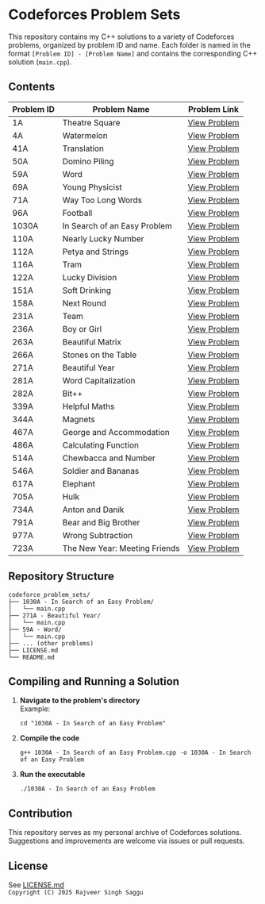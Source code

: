 # Codeforces Problem Sets

This repository contains my C++ solutions to a variety of Codeforces problems, organized by problem ID and name. Each folder is named in the format `[Problem ID] - [Problem Name]` and contains the corresponding C++ solution (`main.cpp`).

## Contents

| Problem ID | Problem Name                    | Problem Link |
|------------|---------------------------------|--------------|
| 1A         | Theatre Square                  | [View Problem](https://codeforces.com/problemset/problem/1/A) |
| 4A         | Watermelon                      | [View Problem](https://codeforces.com/problemset/problem/4/A) |
| 41A        | Translation                     | [View Problem](https://codeforces.com/problemset/problem/41/A) |
| 50A        | Domino Piling                   | [View Problem](https://codeforces.com/problemset/problem/50/A) |
| 59A        | Word                            | [View Problem](https://codeforces.com/problemset/problem/59/A) |
| 69A        | Young Physicist                 | [View Problem](https://codeforces.com/problemset/problem/69/A) |
| 71A        | Way Too Long Words              | [View Problem](https://codeforces.com/problemset/problem/71/A) |
| 96A        | Football                        | [View Problem](https://codeforces.com/problemset/problem/96/A) |
| 1030A      | In Search of an Easy Problem    | [View Problem](https://codeforces.com/problemset/problem/1030/A) |
| 110A       | Nearly Lucky Number             | [View Problem](https://codeforces.com/problemset/problem/110/A) |
| 112A       | Petya and Strings               | [View Problem](https://codeforces.com/problemset/problem/112/A) |
| 116A       | Tram                            | [View Problem](https://codeforces.com/problemset/problem/116/A) |
| 122A       | Lucky Division                  | [View Problem](https://codeforces.com/problemset/problem/122/A) |
| 151A       | Soft Drinking                   | [View Problem](https://codeforces.com/problemset/problem/151/A) |
| 158A       | Next Round                      | [View Problem](https://codeforces.com/problemset/problem/158/A) |
| 231A       | Team                            | [View Problem](https://codeforces.com/problemset/problem/231/A) |
| 236A       | Boy or Girl                     | [View Problem](https://codeforces.com/problemset/problem/236/A) |
| 263A       | Beautiful Matrix                | [View Problem](https://codeforces.com/problemset/problem/263/A) |
| 266A       | Stones on the Table             | [View Problem](https://codeforces.com/problemset/problem/266/A) |
| 271A       | Beautiful Year                  | [View Problem](https://codeforces.com/problemset/problem/271/A) |
| 281A       | Word Capitalization             | [View Problem](https://codeforces.com/problemset/problem/281/A) |
| 282A       | Bit++                           | [View Problem](https://codeforces.com/problemset/problem/282/A) |
| 339A       | Helpful Maths                   | [View Problem](https://codeforces.com/problemset/problem/339/A) |
| 344A       | Magnets                         | [View Problem](https://codeforces.com/problemset/problem/344/A) |
| 467A       | George and Accommodation        | [View Problem](https://codeforces.com/problemset/problem/467/A) |
| 486A       | Calculating Function            | [View Problem](https://codeforces.com/problemset/problem/486/A) |
| 514A       | Chewbaсca and Number            | [View Problem](https://codeforces.com/problemset/problem/514/A) |
| 546A       | Soldier and Bananas             | [View Problem](https://codeforces.com/problemset/problem/546/A) |
| 617A       | Elephant                        | [View Problem](https://codeforces.com/problemset/problem/617/A) |
| 705A       | Hulk                            | [View Problem](https://codeforces.com/problemset/problem/705/A) |
| 734A       | Anton and Danik                 | [View Problem](https://codeforces.com/problemset/problem/734/A) |
| 791A       | Bear and Big Brother            | [View Problem](https://codeforces.com/problemset/problem/791/A) |
| 977A       | Wrong Subtraction               | [View Problem](https://codeforces.com/problemset/problem/977/A) |
| 723A       | The New Year: Meeting Friends   | [View Problem](https://codeforces.com/problemset/problem/723/A) |

## Repository Structure

```
codeforce_problem_sets/
├── 1030A - In Search of an Easy Problem/
│   └── main.cpp
├── 271A - Beautiful Year/
│   └── main.cpp
├── 59A - Word/
│   └── main.cpp
├── ... (other problems)
├── LICENSE.md
└── README.md
```

## Compiling and Running a Solution

1. **Navigate to the problem's directory**  
   Example:
   ```
   cd "1030A - In Search of an Easy Problem"
   ```

2. **Compile the code**  
   ```
   g++ 1030A - In Search of an Easy Problem.cpp -o 1030A - In Search of an Easy Problem
   ```

3. **Run the executable**  
   ```
   ./1030A - In Search of an Easy Problem
   ```

## Contribution

This repository serves as my personal archive of Codeforces solutions. Suggestions and improvements are welcome via issues or pull requests.

## License

See [LICENSE.md](LICENSE.md)  
`Copyright (C) 2025 Rajveer Singh Saggu`

